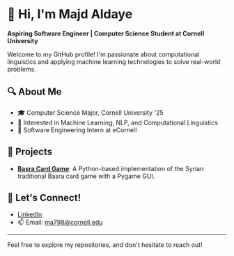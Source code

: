 # 👋 Hi, I'm Majd Aldaye

**Aspiring Software Engineer | Computer Science Student at Cornell University**

Welcome to my GitHub profile! I'm passionate about computational linguistics and applying machine learning technologies to solve real-world problems.

## 🔍 About Me

- 🎓 Computer Science Major, Cornell University '25
- 🌱 Interested in Machine Learning, NLP, and Computational Linguistics
- 💼 Software Engineering Intern at eCornell

## 📂 Projects

- **[Basra Card Game](https://github.com/your-username/basra-card-game)**: A Python-based implementation of the Syrian traditional Basra card game with a Pygame GUI.

## 💬 Let's Connect!

- [LinkedIn](https://www.linkedin.com/in/majd-aldaye-9358731a5)
- 📫 Email: ma798@cornell.edu

---

Feel free to explore my repositories, and don't hesitate to reach out!

